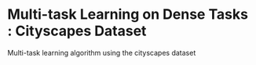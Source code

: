 # Multi-task Learning on Dense Tasks : Cityscapes Dataset
Multi-task learning algorithm using the cityscapes dataset

